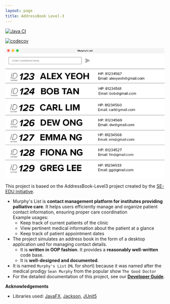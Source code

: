 ```yaml
---
layout: page
title: AddressBook Level-3
---
```


[![Java CI](https://github.com/AY2425S1-CS2103T-W11-1a/tp/actions/workflows/gradle.yml/badge.svg)](https://github.com/AY2425S1-CS2103T-W11-1a/tp/actions/workflows/gradle.yml)

[![codecov](https://codecov.io/gh/AY2425S1-CS2103T-W11-1a/tp/graph/badge.svg?token=XF5SCDUEMW)](https://codecov.io/gh/AY2425S1-CS2103T-W11-1a/tp)

![Ui](docs/images/Ui.png)

This project is based on the AddressBook-Level3 project created by the [SE-EDU initiative](https://se-education.org).

* Murphy's List is **contact management platform for institutes providing palliative care**. It helps users efficiently manage and organize patient contact information, ensuring proper care coordination<br>
  Example usages:
    * Keep track of current patients of the clinic
    * View pertinent medical information about the patient at a glance
    * Keep track of patient appointment dates
* The project simulates an address book in the form of a desktop application ued for managing contact details.
    * It is **written in OOP fashion**. It provides a **reasonably well-written** code base.
    * It is **well-designed and documented**.
* It is named `Murphy's List` (`ML` for short) because it was named after the medical prodigy `Sean Murphy` from the popular show `The Good Doctor`
* For the detailed documentation of this project, see our **[Developer Guide](https://github.com/AY2425S1-CS2103T-W11-1a/tp/blob/master/docs/DeveloperGuide.md)**.


**Acknowledgements**

* Libraries used: [JavaFX](https://openjfx.io/), [Jackson](https://github.com/FasterXML/jackson), [JUnit5](https://github.com/junit-team/junit5)
